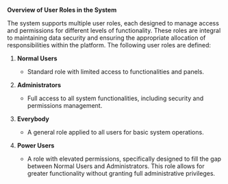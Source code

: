 **Overview of User Roles in the System**

The system supports multiple user roles, each designed to manage access and permissions for different levels of functionality. These roles are integral to maintaining data security and ensuring the appropriate allocation of responsibilities within the platform. The following user roles are defined:

1. **Normal Users**

   - Standard role with limited access to functionalities and panels.

2. **Administrators**

   - Full access to all system functionalities, including security and permissions management.

3. **Everybody**

   - A general role applied to all users for basic system operations.

4. **Power Users**

   - A role with elevated permissions, specifically designed to fill the gap between Normal Users and Administrators. This role allows for greater functionality without granting full administrative privileges.
